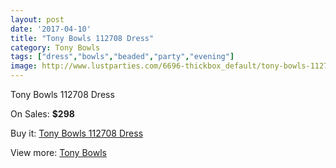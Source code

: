 ```yaml
---
layout: post
date: '2017-04-10'
title: "Tony Bowls 112708 Dress"
category: Tony Bowls
tags: ["dress","bowls","beaded","party","evening"]
image: http://www.lustparties.com/6696-thickbox_default/tony-bowls-112708-dress.jpg
---
```

Tony Bowls 112708 Dress

On Sales: **$298**
<a href="https://www.lustparties.com/en/tony-bowls/2302-tony-bowls-112708-dress.html"><amp-img layout="responsive" width="600" height="600" src="//www.lustparties.com/6696-thickbox_default/tony-bowls-112708-dress.jpg" alt="Tony Bowls 112708 Dress 0" /></a>
<a href="https://www.lustparties.com/en/tony-bowls/2302-tony-bowls-112708-dress.html"><amp-img layout="responsive" width="600" height="600" src="//www.lustparties.com/6697-thickbox_default/tony-bowls-112708-dress.jpg" alt="Tony Bowls 112708 Dress 1" /></a>
<a href="https://www.lustparties.com/en/tony-bowls/2302-tony-bowls-112708-dress.html"><amp-img layout="responsive" width="600" height="600" src="//www.lustparties.com/6698-thickbox_default/tony-bowls-112708-dress.jpg" alt="Tony Bowls 112708 Dress 2" /></a>

Buy it: [Tony Bowls 112708 Dress](https://www.lustparties.com/en/tony-bowls/2302-tony-bowls-112708-dress.html "Tony Bowls 112708 Dress")

View more: [Tony Bowls](https://www.lustparties.com/en/5-tony-bowls "Tony Bowls")